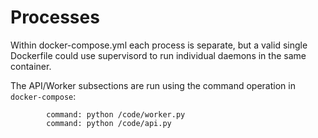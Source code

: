 # Processes

Within docker-compose.yml each process is separate, but a valid single Dockerfile
could use supervisord to run individual daemons in the same container.


The API/Worker subsections are run using the command operation in `docker-compose`:

```
        command: python /code/worker.py
        command: python /code/api.py
```